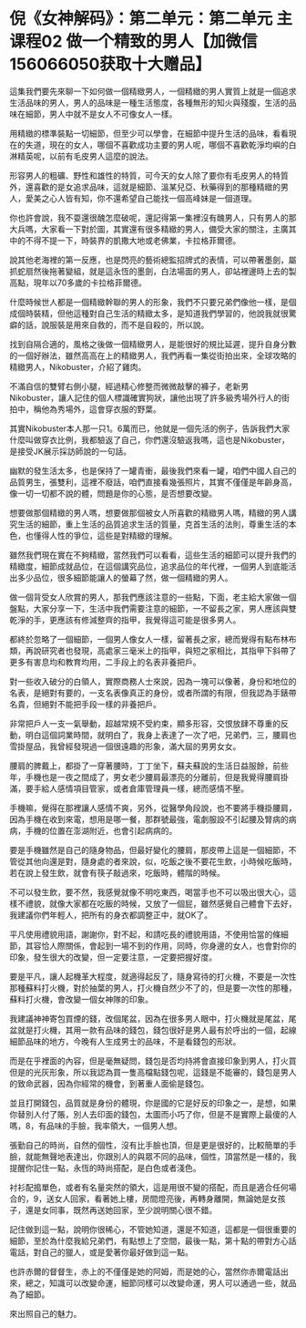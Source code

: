 # 倪《女神解码》：第二单元：第二单元 主课程02 做一个精致的男人【加微信156066050获取十大赠品】

這集我們要先來聊一下如何做一個精緻男人，一個精緻的男人實質上就是一個追求生活品味的男人，男人的品味是一種生活態度，各種無形的知火與殘腹，生活的品味在細節，男人中就不是女人不可像女人一樣。

用精緻的標準裝點一切細節，但至少可以學會，在細節中提升生活的品味，看看現在的失道，現在的女人，哪個不喜歡成功主要的男人呢，哪個不喜歡乾淨均嶼的白淋精英呢，以前有毛皮男人這麼的說法。

形容男人的粗礦、野性和雄性的特質，可今天的女人除了要你有毛皮男人的特質外，還喜歡的是女追求品味，這就是細節、溫某兒亞、秋藥得到的那種精緻的男人，愛美之心人皆有知，你不還希望自己能找一個高峰妹是一個道理。

你也許會說，我不耍還很醜怎麼破呢，還記得第一集裡沒有醜男人，只有男人的那大兵嗎，大家看一下對於圖，其實還有很多精緻的男人，備受大家的關注，主廣其中的不得不提一下，時裝界的凱撒大地或老佛業，卡拉格菲爾德。

說其他老海裡的第一反應，也是閃亮的藝術總監招牌式的表情，可以帶著墨劍，屬抓蛇扇然後拖著變組，就是這永恆的墨劍，白法場面的男人，卻站裡邊時上去的製高點，現年以70多歲的卡拉格菲爾德。

什麼時候世人都是一個精緻幹聯的男人的形象，我們不只要兄弟們像他一樣，是個成個時裝精，但他這種對自己生活的精緻太多，是知道我們學習的，他說我就很驚癖的話，說服裝是用來自救的，而不是自殺的，所以說。

找到自隔合適的，風格之後做一個精緻男人，是能很好的規比延遲，提升自身分數的一個好辦法，雖然高高在上的精緻男人，我們再看一集從街拍出來，全球攻略的精緻男人，Nikobuster，介紹了雞肉。

不滿自信的雙臂右側小腿，經過精心修整而微微敲擊的褲子，老新男Nikobuster，讓人記住的個人標識確實狗狀，讓他出現了許多級秀場外行人的街拍中，稱他為秀場外，這會穿衣服的野葉。

其實Nikobuster本人那一只1。6萬而已，他就是一個先活的例子，告訴我們大家什麼叫做穿衣比例，我都驗返了自己，你們還沒驗返我嗎，這也是Nikobuster，是接受JK展示採訪師說的一句話。

幽默的發生活太多，也是保持了一罐青衝，最後我們來看一罐，咱們中國人自己的品質男生，張雙利，這裡不廢話，咱們直接看幾張照片，其實不僅僅是年齡身高，像一切一切都不說的體，問題是你的心態，是否想要改變。

想要做那個精緻的男人嗎，想要做那個被女人所喜歡的精緻男人嗎，精緻的男人講究生活的細節，重上生活的品質追求生活的質量，克首生活的法則，尊重生活的本色，也懂得人性的爭位，這些是對精緻的理解。

雖然我們現在實在不夠精緻，當然我們可以看看，這些生活的細節可以提升我們的精緻度，細節成就品位，在這個講究品位，追求品位的年代裡，一個男人到底能活出多少品位，很多細節能讓人的螢幕了然，做一個精緻的男人。

做一個背受女人欣賞的男人，那我們應該注意的一些點，下面，老主給大家做一個盤點，大家分享一下，生活中我們需要注意的細節，一不留長之家，男人應該與雙乾淨的手，更應該有修減整齊的指甲，我覺得這可能是很多男人。

都終於忽略了一個細節，一個男人像女人一樣，留著長之家，總而覺得有點布林布類，再說研究者也發現，高處家三毫米上的指甲，與短之家相比，其指甲下斜帶了更多有害息均和教育均用，二手段上的名表非養把戶。

對一些收入破分的白領人，實際商務人士來說，因為一塊可以像著，身份和地位的名表，是絕對有要的，一支名表像真正的身份，或者所謂的有限，但我認為手錶帶名貴，但絕對不能把手段一樣的非養把戶。

非常把戶人一支一氣舉動，超越常規不受約束，顯多形容，交恨放肆不尊重的反動，明白這個詞業時間，就明白了，我身上表達了一次了吧，兄弟們，三，腰肩也雪掛屋品，我曾經發現過一個很遠趣的形象，滿大屆的男男女女。

腰肩的脾戴上，都掛了一穿著腰時，丁丁坐下，蘇夫蘇說的生活日益服餘，前些年，手機也是一夜之間成了，男女老少腰肩最漂亮的分離前，但是我覺得腰肩掛滿，要手給人感情項目管家，或者倉庫管理員一樣，總而感情不壓。

手機嘛，覺得在那裡讓人感情不爽，另外，從醫學角段說，也不要將手機掛腰肩，因為手機在收到來電，想用是哪一餐，那群號最強，電劇服設不引起腰及腎病的病病，手機的位置在澎湖附近，也會引起病病的。

要是手機雖然是自己的隨身物品，但最好變化的腰肩，那皮帶上這是一個細節，不管從其他向還是對，隨身處的者來說，似，吃飯之後不要花生飲，小時候吃飯時，若在說上發生飲，就會有筷子敲過來，吃飯時，體階的時候。

不可以發生飲，要不然，我感覺就像不明吃東西，喝當手也不可以吸出很大心，這樣不禮貌，就像大家都在吃飯的時候，又放了一個屁，雖然感覺自己體會下去好，我建議你們年輕人，把所有的身衣都調整正中，就OK了。

平凡使用禮貌用語，謝謝你，對不起，和請吃長的禮貌用語，不使用恰當的條細節，其容恰人際關係，會起到一場不到的作用，同時，你身邊的女人，也會對你的印象，發生很大的改變，但一定要注意，一定要把握好度。

要是平凡，讓人起機革大程度，就適得起反了，隨身寫待的打火機，不要是一次性那種蘇料打火機，對於抽葉的男人，打火機自然少不了的，但是要一次性的那種，蘇料打火機，會改變一個女神隊的印象。

我建議神神寄包買煙的錢，改個尾盆，因為在很多男人眼中，打火機就是尾盆，尾盆就是打火機，其用一款有品味的錢包，錢包很好是男人最有於呼出的一個，起線細節品味的地方，今晚有人生成男士的品味，不是看錢包的形狀。

而是在乎裡面的內容，但是毫無疑問，錢包是否均持將會直接印象到男人，打火買但是的光灰形象，所以我認為買一隻高檔點錢包呢，這錢是不能審的，錢包是男人的致命武器，因為你經常的機會，到著重人面偷是錢包。

並且打開錢包，品質就是身份的體現，你是國的它是好反的印象之一，是想，如果你替別人付了賬，別人去印面的錢包，太圖而小巧了你，但是不是實際上最傻的人嗎，8，有品味的手臉，我率領大，一個男人想。

張勤自己的時尚，自然的個性，沒有比手臉也頂，但是更是很好的，比較簡單的手臉，就能無聲地表達出，你跟別人的與眾不同的品味，個性，頂當然是一樣的，我提醒你記住一點，永恆的時尚搭配，是白色或者淺色。

衬衫配搗單色，或者有名量突然的領大，這是用很不變的搭配，而且是適合任何場合的，9，送女人回家，看著她上樓，房間燈亮後，再轉身離開，無論她是女孩子，還是女同事，既然再送她回家，至少說明關心很不錯。

記住做到這一點，說明你很稀心，不管她知道，還是不知道，這都是一個很重要的細節，至於為什麼我給兄弟們，有點想上了空間，最後一點，第十點的帶對方心話電話，對自己的獵人，或是愛著你最好做到這一點。

也許赤爾的督督生，赤上的不僅僅是她的阿姆，而是她的心，當然你赤爾電話出來，總之，知識可以改變命運，細節同樣可以改變命運，男人可以通過一些，就品為了細節。

來出照自己的魅力。